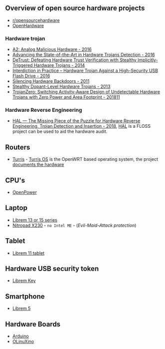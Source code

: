 
## Overview of open source hardware projects
- [r/opensourcehardware](https://anonym.to/?https://old.reddit.com/r/opensourcehardware/)
- [OpenHardware](https://anonym.to/?https://www.openhardware.io/)


### Hardware trojan
* [A2: Analog Malicious Hardware - 2016](https://anonym.to/?https://ieeexplore.ieee.org/document/7546493)
* [Advancing the State-of-the-Art in Hardware Trojans Detection - 2016](https://anonym.to/?https://eprint.iacr.org/2014/943.pdf)
* [DeTrust: Defeating Hardware Trust Verification with Stealthy Implicitly-Triggered Hardware Trojans - 2014](https://anonym.to/?http://www.cse.cuhk.edu.hk/~qxu/zhang-ccs14.pdf)
* [Interdiction in Practice – Hardware Trojan Against a High-Security USB Flash Drive - 2016](https://eprint.iacr.org/2015/768)
* [Silencing Hardware Backdoors - 2011](https://anonym.to/?http://www.cs.columbia.edu/~simha/preprint_oakland11.pdf)
* [Stealthy Dopant-Level Hardware Trojans - 2013](https://anonym.to/?https://sharps.org/wp-content/uploads/BECKER-CHES.pdf)
* [TrojanZero: Switching Activity-Aware Design of Undetectable Hardware Trojans with Zero Power and Area Footprint - 201811](https://anonym.to/?https://arxiv.org/abs/1812.02770)


### Hardware Reverse Engineering
* [HAL — The Missing Piece of the Puzzle for Hardware Reverse Engineering, Trojan Detection and Insertion - 2018](https://anonym.to/?https://eprint.iacr.org/2017/783), [HAL](https://github.com/emsec/HAL) is a FLOSS project can be used to aid the hardware audit.


## Routers

- [Turris](https://anonym.to/?https://project.turris.cz/en/hardware-documentation) - [Turris OS](https://gitlab.labs.nic.cz/public/projects?search=turris) is the OpenWRT based operating system, the project [documents the hardware](https://project.turris.cz/en/hardware-documentation)

## CPU's
- [OpenPower](https://anonym.to/?hhttps://openpowerfoundation.org/openpower-the-best-combination-of-open-and-high-performance/)


## Laptop
- [Librem 13 or 15 series](https://anonym.to/?https://puri.sm/products/librem-15/)
- [Nitropad X230](https://anonym.to/?hhttps://shop.nitrokey.com/de_DE/shop/product/nitropad-x230-67) - `no Intel ME` - (_Evil-Maid-Attack protection_)


## Tablet
- [Librem 11 tablet](https://anonym.to/?https://www.engadget.com/2016/05/19/purism-introduces-privacy-focused-2-in-1-tablet/)


## Hardware USB security token
- [Librem Key](https://anonym.to/?https://puri.sm/posts/introducing-the-librem-key/)


## Smartphone
- [Librem 5](https://anonym.to/?http://www.linux-magazine.com/Online/Features/Librem-5-and-the-Challenge-of-the-Free-Phone)


## Hardware Boards
- [Arduino](https://anonym.to/?https://www.komputer.de/)
- [OLinuXino](https://anonym.to/?https://www.olimex.com/Products/OLinuXino/open-source-hardware)
